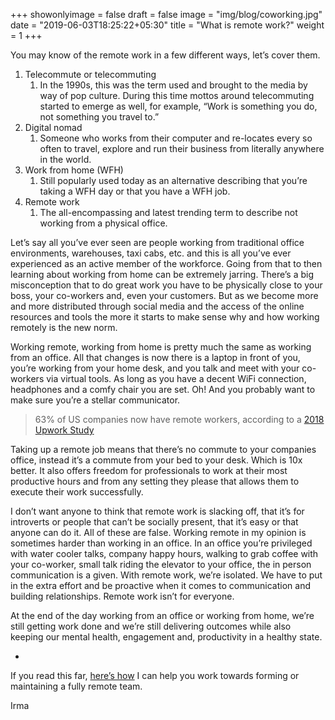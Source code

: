 +++
showonlyimage = false
draft = false
image = "img/blog/coworking.jpg"
date = "2019-06-03T18:25:22+05:30"
title = "What is remote work?"
weight = 1
+++

You may know of the remote work in a few different ways, let’s cover them.

<!--more-->

1. Telecommute or telecommuting
	1. In the 1990s, this was the term used and brought to the media by way of pop culture. During this time mottos around telecommuting started to emerge as well, for example, “Work is something you do, not something you travel to.”
2. Digital nomad
	1. Someone who works from their computer and re-locates every so often to travel, explore and run their business from literally anywhere in the world. 
3. Work from home (WFH)
	1. 	Still popularly used today as an alternative describing that you’re taking a WFH day or that you have a WFH job.
4. Remote work
	1. 	The all-encompassing and latest trending term to describe not working from a physical office.


Let’s say all you’ve ever seen are people working from traditional office environments, warehouses, taxi cabs, etc. and this is all you’ve ever experienced as an active member of the workforce. Going from that to then learning about working from home can be extremely jarring. There’s a big misconception that to do great work you have to be physically close to your boss, your co-workers and, even your customers. But as we become more and more distributed through social media and the access of the online resources and tools the more it starts to make sense why and how working remotely is the new norm.

Working remote, working from home is pretty much the same as working from an office. All that changes is now there is a laptop in front of you, you’re working from your home desk, and you talk and meet with your co-workers via virtual tools. As long as you have a decent WiFi connection, headphones and a comfy chair you are set. Oh! And you probably want to make sure you’re a stellar communicator.

> 63% of US companies now have remote workers, according to a [2018 Upwork Study](https://www.slideshare.net/upwork/2018-future-workforce-report-hiring-manager-insights-on-flexible-and-remote-work-trends/1) 

Taking up a remote job means that there’s no commute to your companies office, instead it’s a commute from your bed to your desk. Which is 10x better. It also offers freedom for professionals to work at their most productive hours and from any setting they please that allows them to execute their work successfully.

I don’t want anyone to think that remote work is slacking off, that it’s for introverts or people that can’t be socially present, that it’s easy or that anyone can do it. All of these are false. Working remote in my opinion is sometimes harder than working in an office. In an office you’re privileged with water cooler talks, company happy hours, walking to grab coffee with your co-worker, small talk riding the elevator to your office, the in person communication is a given. With remote work, we’re isolated. We have to put in the extra effort and be proactive when it comes to communication and building relationships. Remote work isn’t for everyone.

At the end of the day working from an office or working from home, we’re still getting work done and we’re still delivering outcomes while also keeping our mental health, engagement and, productivity in a healthy state.

-

If you read this far, [here’s how](https://goremoteli.carrd.co) I can help you work towards forming or maintaining a fully remote team.

Irma

	